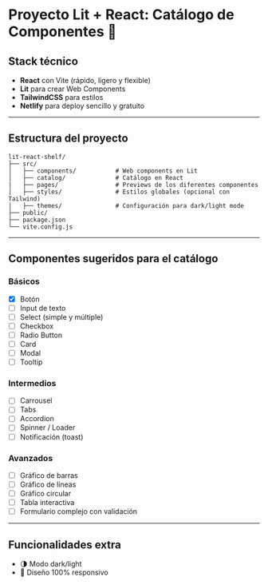 
# Proyecto Lit + React: Catálogo de Componentes 🚀

## Stack técnico  
- **React** con Vite (rápido, ligero y flexible)  
- **Lit** para crear Web Components  
- **TailwindCSS** para estilos 
- **Netlify** para deploy sencillo y gratuito  

---

## Estructura del proyecto  
```
lit-react-shelf/
├── src/
│   ├── components/           # Web components en Lit
│   ├── catalog/              # Catálogo en React
|   ├── pages/                # Previews de los diferentes componentes
│   ├── styles/               # Estilos globales (opcional con Tailwind) 
│   ├── themes/               # Configuración para dark/light mode
├── public/
├── package.json
└── vite.config.js
```

---

## Componentes sugeridos para el catálogo  
### Básicos  
- [x] Botón  
- [ ] Input de texto  
- [ ] Select (simple y múltiple)  
- [ ] Checkbox  
- [ ] Radio Button  
- [ ] Card  
- [ ] Modal  
- [ ] Tooltip  

### Intermedios  
- [ ] Carrousel  
- [ ] Tabs  
- [ ] Accordion  
- [ ] Spinner / Loader  
- [ ] Notificación (toast)  

### Avanzados  
- [ ] Gráfico de barras  
- [ ] Gráfico de líneas  
- [ ] Gráfico circular  
- [ ] Tabla interactiva  
- [ ] Formulario complejo con validación  

---

## Funcionalidades extra  
- 🌗 Modo dark/light  
- 📱 Diseño 100% responsivo  

